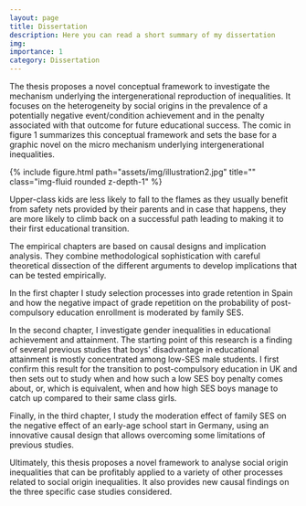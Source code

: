 ```yaml
---
layout: page
title: Dissertation
description: Here you can read a short summary of my dissertation
img: 
importance: 1
category: Dissertation
---
```


The thesis proposes a novel conceptual framework to investigate the mechanism underlying the intergenerational reproduction of inequalities. It focuses on the heterogeneity by social origins in the prevalence of a potentially negative event/condition achievement and in the penalty associated with that outcome for future educational success. The comic in figure 1 summarizes this conceptual framework and sets the base for a graphic novel on the micro mechanism underlying intergenerational inequalities.


<div class="row justify-content-sm-center">
    <div class="col-sm mt-3 mt-md-0">
        {% include figure.html path="assets/img/illustration2.jpg" title="" class="img-fluid rounded z-depth-1" %}
    </div>



Upper-class kids are less likely to fall to the flames as they usually benefit from safety nets provided by their parents and in case that happens, they are more likely to climb back on a successful path leading to making it to their first educational transition.
 
The empirical chapters are based on causal designs and implication analysis. They combine methodological sophistication with careful theoretical dissection of the different arguments to develop implications that can be tested empirically.
 
In the first chapter I study selection processes into grade retention in Spain and how the negative impact of grade repetition on the probability of post-compulsory education enrollment is moderated by family SES.
 
In the second chapter, I investigate gender inequalities in educational achievement and attainment. The starting point of this research is a finding of several previous studies that boys' disadvantage in educational attainment is mostly concentrated among low-SES male students. I first confirm this result for the transition to post-compulsory education in UK and then sets out to study when and how such a low SES boy penalty comes about, or, which is equivalent, when and how high SES boys manage to catch up compared to their same class
girls.
 
Finally, in the third chapter, I study the moderation effect of family SES on the negative effect of an early-age school start in Germany, using an innovative causal design that allows overcoming some limitations of previous studies.
 
 
Ultimately, this thesis proposes a novel framework to analyse social origin inequalities that can be profitably applied to a variety of other processes related to social origin inequalities. It also provides new causal findings on the three specific case studies considered.
 

